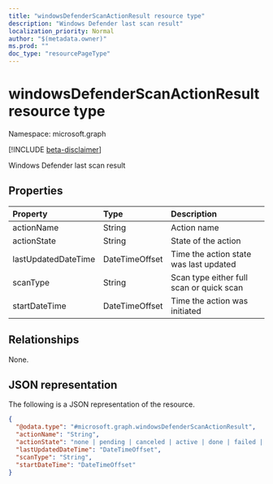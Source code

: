 ```yaml
---
title: "windowsDefenderScanActionResult resource type"
description: "Windows Defender last scan result"
localization_priority: Normal
author: "$(metadata.owner)"
ms.prod: ""
doc_type: "resourcePageType"
---
```


# windowsDefenderScanActionResult resource type

Namespace: microsoft.graph

[!INCLUDE [beta-disclaimer](../../includes/beta-disclaimer.md)]

Windows Defender last scan result

## Properties

| Property            | Type           | Description                              |
| :------------------ | :------------- | :--------------------------------------- |
| actionName          | String         | Action name                              |
| actionState         | String         | State of the action                      |
| lastUpdatedDateTime | DateTimeOffset | Time the action state was last updated   |
| scanType            | String         | Scan type either full scan or quick scan |
| startDateTime       | DateTimeOffset | Time the action was initiated            |

## Relationships

None.

## JSON representation

The following is a JSON representation of the resource.

<!-- {
  "blockType": "resource",
  "@odata.type": "microsoft.graph.windowsDefenderScanActionResult",
}
-->

```json
{
  "@odata.type": "#microsoft.graph.windowsDefenderScanActionResult",
  "actionName": "String",
  "actionState": "none | pending | canceled | active | done | failed | notSupported",
  "lastUpdatedDateTime": "DateTimeOffset",
  "scanType": "String",
  "startDateTime": "DateTimeOffset"
}
```